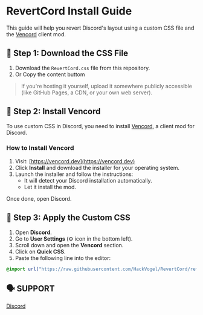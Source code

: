 # RevertCord Install Guide

This guide will help you revert Discord's layout using a custom CSS file and the [Vencord](https://vencord.dev) client mod.

## 📁 Step 1: Download the CSS File

1. Download the `RevertCord.css` file from this repository.
2. Or Copy the content buttom

> If you're hosting it yourself, upload it somewhere publicly accessible (like GitHub Pages, a CDN, or your own web server).

## 🔧 Step 2: Install Vencord

To use custom CSS in Discord, you need to install [Vencord](https://vencord.dev), a client mod for Discord.

### How to Install Vencord

1. Visit: [https://vencord.dev](https://vencord.dev)
2. Click **Install** and download the installer for your operating system.
3. Launch the installer and follow the instructions:
   - It will detect your Discord installation automatically.
   - Let it install the mod.

Once done, open Discord.

## 🎨 Step 3: Apply the Custom CSS

1. Open **Discord**.
2. Go to **User Settings** (⚙️ icon in the bottom left).
3. Scroll down and open the **Vencord** section.
4. Click on **Quick CSS**.
5. Paste the following line into the editor:

````css
@import url("https://raw.githubusercontent.com/HackVogel/RevertCord/refs/heads/main/RevertCord.css");
````

## 🗣 SUPPORT
[Discord](https://discord.gg/purpur)
